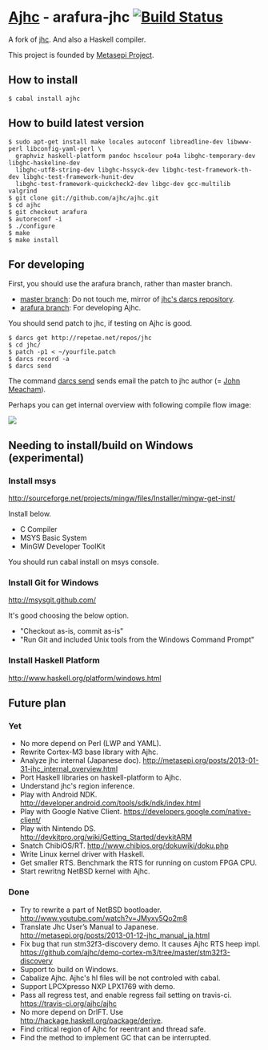 # [Ajhc](http://ajhc.metasepi.org/) - arafura-jhc [![Build Status](https://travis-ci.org/ajhc/ajhc.png)](https://travis-ci.org/ajhc/ajhc)

A fork of [jhc](http://repetae.net/computer/jhc/).
And also a Haskell compiler. 

This project is founded by [Metasepi Project](http://metasepi.org/).

## How to install

    $ cabal install ajhc

## How to build latest version

    $ sudo apt-get install make locales autoconf libreadline-dev libwww-perl libconfig-yaml-perl \
      graphviz haskell-platform pandoc hscolour po4a libghc-temporary-dev libghc-haskeline-dev
      libghc-utf8-string-dev libghc-hssyck-dev libghc-test-framework-th-dev libghc-test-framework-hunit-dev
      libghc-test-framework-quickcheck2-dev libgc-dev gcc-multilib valgrind
    $ git clone git://github.com/ajhc/ajhc.git
    $ cd ajhc
    $ git checkout arafura
    $ autoreconf -i
    $ ./configure
    $ make
    $ make install

## For developing

First, you should use the arafura branch, rather than master branch.

* [master branch](https://github.com/ajhc/ajhc/tree/master): Do not touch me, mirror of [jhc's darcs repository](http://repetae.net/dw/darcsweb.cgi?r=jhc).
* [arafura branch](https://github.com/ajhc/ajhc/tree/arafura): For developing Ajhc.

You should send patch to jhc, if testing on Ajhc is good.

    $ darcs get http://repetae.net/repos/jhc
    $ cd jhc/
    $ patch -p1 < ~/yourfile.patch
    $ darcs record -a
    $ darcs send

The command [darcs send](http://darcs.net/Using/Send) sends email the patch to
jhc author (= [John Meacham](http://repetae.net/)).

Perhaps you can get internal overview with following compile flow image:

![](https://raw.github.com/ajhc/ajhc/arafura/docs/jhc_compile_flow.png)

## Needing to install/build on Windows (experimental)

### Install msys

http://sourceforge.net/projects/mingw/files/Installer/mingw-get-inst/

Install below.

* C Compiler
* MSYS Basic System
* MinGW Developer ToolKit

You should run cabal install on msys console.

### Install Git for Windows

http://msysgit.github.com/

It's good choosing the below option.

* "Checkout as-is, commit as-is"
* "Run Git and included Unix tools from the Windows Command Prompt"

### Install Haskell Platform

http://www.haskell.org/platform/windows.html

## Future plan

### Yet

* No more depend on Perl (LWP and YAML).
* Rewrite Cortex-M3 base library with Ajhc.
* Analyze jhc internal (Japanese doc).
  http://metasepi.org/posts/2013-01-31-jhc_internal_overview.html
* Port Haskell libraries on haskell-platform to Ajhc.
* Understand jhc's region inference.
* Play with Android NDK. http://developer.android.com/tools/sdk/ndk/index.html
* Play with Google Native Client. https://developers.google.com/native-client/
* Play with Nintendo DS. http://devkitpro.org/wiki/Getting_Started/devkitARM
* Snatch ChibiOS/RT. http://www.chibios.org/dokuwiki/doku.php
* Write Linux kernel driver with Haskell.
* Get smaller RTS. Benchmark the RTS for running on custom FPGA CPU.
* Start rewritng NetBSD kernel with Ajhc.

### Done

* Try to rewrite a part of NetBSD bootloader.
  http://www.youtube.com/watch?v=JMyxy5Qo2m8
* Translate Jhc User’s Manual to Japanese.
  http://metasepi.org/posts/2013-01-12-jhc_manual_ja.html
* Fix bug that run stm32f3-discovery demo. It causes Ajhc RTS heep impl.
  https://github.com/ajhc/demo-cortex-m3/tree/master/stm32f3-discovery
* Support to build on Windows.
* Cabalize Ajhc. Ajhc's hl files will be not controled with cabal.
* Support LPCXpresso NXP LPX1769 with demo.
* Pass all regress test, and enable regress fail setting on travis-ci.
  https://travis-ci.org/ajhc/ajhc
* No more depend on DrIFT. Use http://hackage.haskell.org/package/derive.
* Find critical region of Ajhc for reentrant and thread safe.
* Find the method to implement GC that can be interrupted.
